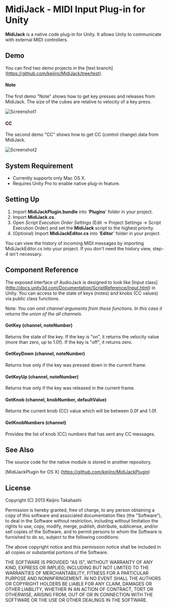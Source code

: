 MidiJack - MIDI Input Plug-in for Unity
=======================================

**MidiJack** is a native code plug-in for Unity. It allows Unity to communicate
with external MIDI controllers.

Demo
----

You can find two demo projects in the [test branch]
(https://github.com/keijiro/MidiJack/tree/test).

#### Note

The first demo "Note" shows how to get key presses and releases from MidiJack.
The size of the cubes are relative to velocity of a key press.

![Screenshot1](http://keijiro.github.io/MidiJack/screenshot1.png)

#### CC

The second demo "CC" shows how to get CC (control change) data from MidiJack.

![Screenshot2](http://keijiro.github.io/MidiJack/screenshot2.png)

System Requirement
------------------

- Currently supports only Mac OS X.
- Requires Unity Pro to enable native plug-in feature.

Setting Up
----------

1. Import **MidiJackPlugin.bundle** into '**Plugins**' folder in your project.
2. Import **MidiJack.cs**.
3. Open *Script Execution Order Settings* (Edit -> Project Settings -> Script
   Execution Order) and set the **MidiJack** script to the highest priority.
4. (Optional) Import **MidiJackEditor.cs** into '**Editor**' folder in your
   project.

You can view the history of incoming MIDI messages by importing
MidiJackEditor.cs into your project. If you don't need the history view,
step-4 isn't necessary.

Component Reference
-------------------

The exposed interface of AudioJack is designed to look like [Input class]
(http://docs.unity3d.com/Documentation/ScriptReference/Input.html) in Unity.
You can access to the state of keys (notes) and knobs (CC values) via public
class functions.

Note: *You can omit channel arguments from these functions. In this case it
returns the union of the all channels.*


#### GetKey (channel, noteNumber)

Returns the state of the key. If the key is "on", it returns the velocity value
(more than zero, up to 1.0f). If the key is "off", it returns zero.

#### GetKeyDown (channel, noteNumber)

Returns true only if the key was pressed down in the current frame.

#### GetKeyUp (channel, noteNumber)

Returns true only if the key was released in the current frame.

#### GetKnob (channel, knobNumber, defaultValue)

Returns the current knob (CC) value which will be between 0.0f and 1.0f.

#### GetKnobNumbers (channel)

Provides the list of knob (CC) numbers that has sent any CC messages.

See Also
--------

The source code for the native module is stored in another repository.

[MidiJackPlugin for OS X]
(https://github.com/keijiro/MidiJackPlugin)

License
-------

Copyright (C) 2013 Keijiro Takahashi

Permission is hereby granted, free of charge, to any person obtaining a copy of
this software and associated documentation files (the "Software"), to deal in
the Software without restriction, including without limitation the rights to
use, copy, modify, merge, publish, distribute, sublicense, and/or sell copies of
the Software, and to permit persons to whom the Software is furnished to do so,
subject to the following conditions:

The above copyright notice and this permission notice shall be included in all
copies or substantial portions of the Software.

THE SOFTWARE IS PROVIDED "AS IS", WITHOUT WARRANTY OF ANY KIND, EXPRESS OR
IMPLIED, INCLUDING BUT NOT LIMITED TO THE WARRANTIES OF MERCHANTABILITY, FITNESS
FOR A PARTICULAR PURPOSE AND NONINFRINGEMENT. IN NO EVENT SHALL THE AUTHORS OR
COPYRIGHT HOLDERS BE LIABLE FOR ANY CLAIM, DAMAGES OR OTHER LIABILITY, WHETHER
IN AN ACTION OF CONTRACT, TORT OR OTHERWISE, ARISING FROM, OUT OF OR IN
CONNECTION WITH THE SOFTWARE OR THE USE OR OTHER DEALINGS IN THE SOFTWARE.
